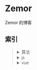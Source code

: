 # Zemor

Zemor 的博客

## 索引

<blockquote>
<details>
    <summary>算法</summary>
    <blockquote>
        <details>
            <blockquote>
                <a href="js/浏览器Array改变原数组方法原理及实现.md">浏览器Array改变原数组方法原理及实现</a>
            </blockquote>
        </details> 
	</blockquote>
</details>
<details>
    <summary>js</summary>
    <blockquote>
        <details>
            <summary>Demo</summary>
            <blockquote>
                <a href="#">个人博客</a>
            </blockquote>
        </details> 
    </blockquote>
</details>
<details>
    <summary>vue</summary>
    <blockquote>
        <details>
            <summary>Demo</summary>
            <blockquote>
                <a href="#">个人博客</a>
            </blockquote>
        </details> 
    </blockquote>
</details>
</blockquote>

